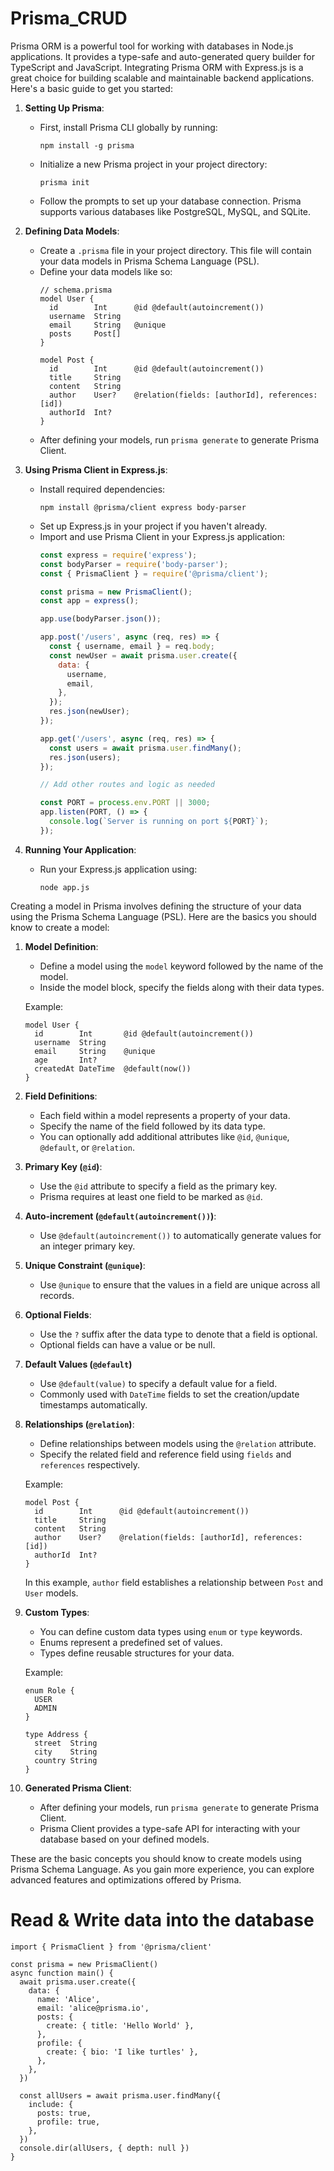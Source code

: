 # Prisma_CRUD
Prisma ORM is a powerful tool for working with databases in Node.js applications. It provides a type-safe and auto-generated query builder for TypeScript and JavaScript. Integrating Prisma ORM with Express.js is a great choice for building scalable and maintainable backend applications. Here's a basic guide to get you started:

1. **Setting Up Prisma**:
   - First, install Prisma CLI globally by running:
     ```
     npm install -g prisma
     ```
   - Initialize a new Prisma project in your project directory:
     ```
     prisma init
     ```
   - Follow the prompts to set up your database connection. Prisma supports various databases like PostgreSQL, MySQL, and SQLite.

2. **Defining Data Models**:
   - Create a `.prisma` file in your project directory. This file will contain your data models in Prisma Schema Language (PSL).
   - Define your data models like so:
     ```prisma
     // schema.prisma
     model User {
       id        Int      @id @default(autoincrement())
       username  String
       email     String   @unique
       posts     Post[]
     }

     model Post {
       id        Int      @id @default(autoincrement())
       title     String
       content   String
       author    User?    @relation(fields: [authorId], references: [id])
       authorId  Int?
     }
     ```
   - After defining your models, run `prisma generate` to generate Prisma Client.

3. **Using Prisma Client in Express.js**:
   - Install required dependencies:
     ```
     npm install @prisma/client express body-parser
     ```
   - Set up Express.js in your project if you haven't already.
   - Import and use Prisma Client in your Express.js application:
     ```javascript
     const express = require('express');
     const bodyParser = require('body-parser');
     const { PrismaClient } = require('@prisma/client');

     const prisma = new PrismaClient();
     const app = express();

     app.use(bodyParser.json());

     app.post('/users', async (req, res) => {
       const { username, email } = req.body;
       const newUser = await prisma.user.create({
         data: {
           username,
           email,
         },
       });
       res.json(newUser);
     });

     app.get('/users', async (req, res) => {
       const users = await prisma.user.findMany();
       res.json(users);
     });

     // Add other routes and logic as needed

     const PORT = process.env.PORT || 3000;
     app.listen(PORT, () => {
       console.log(`Server is running on port ${PORT}`);
     });
     ```

4. **Running Your Application**:
   - Run your Express.js application using:
     ```
     node app.js
     ```

Creating a model in Prisma involves defining the structure of your data using the Prisma Schema Language (PSL). Here are the basics you should know to create a model:

1. **Model Definition**:
   - Define a model using the `model` keyword followed by the name of the model.
   - Inside the model block, specify the fields along with their data types.

   Example:
   ```prisma
   model User {
     id        Int       @id @default(autoincrement())
     username  String
     email     String    @unique
     age       Int?
     createdAt DateTime  @default(now())
   }
   ```

2. **Field Definitions**:
   - Each field within a model represents a property of your data.
   - Specify the name of the field followed by its data type.
   - You can optionally add additional attributes like `@id`, `@unique`, `@default`, or `@relation`.

3. **Primary Key (`@id`)**:
   - Use the `@id` attribute to specify a field as the primary key.
   - Prisma requires at least one field to be marked as `@id`.

4. **Auto-increment (`@default(autoincrement())`)**:
   - Use `@default(autoincrement())` to automatically generate values for an integer primary key.

5. **Unique Constraint (`@unique`)**:
   - Use `@unique` to ensure that the values in a field are unique across all records.

6. **Optional Fields**:
   - Use the `?` suffix after the data type to denote that a field is optional.
   - Optional fields can have a value or be null.

7. **Default Values (`@default`)**
   - Use `@default(value)` to specify a default value for a field.
   - Commonly used with `DateTime` fields to set the creation/update timestamps automatically.

8. **Relationships (`@relation`)**:
   - Define relationships between models using the `@relation` attribute.
   - Specify the related field and reference field using `fields` and `references` respectively.

   Example:
   ```prisma
   model Post {
     id        Int      @id @default(autoincrement())
     title     String
     content   String
     author    User?    @relation(fields: [authorId], references: [id])
     authorId  Int?
   }
   ```

   In this example, `author` field establishes a relationship between `Post` and `User` models.

9. **Custom Types**:
   - You can define custom data types using `enum` or `type` keywords.
   - Enums represent a predefined set of values.
   - Types define reusable structures for your data.

   Example:
   ```prisma
   enum Role {
     USER
     ADMIN
   }
   ```

   ```prisma
   type Address {
     street  String
     city    String
     country String
   }
   ```

10. **Generated Prisma Client**:
    - After defining your models, run `prisma generate` to generate Prisma Client.
    - Prisma Client provides a type-safe API for interacting with your database based on your defined models.

These are the basic concepts you should know to create models using Prisma Schema Language. As you gain more experience, you can explore advanced features and optimizations offered by Prisma.


# Read & Write data into the database

```
import { PrismaClient } from '@prisma/client'

const prisma = new PrismaClient()
async function main() {
  await prisma.user.create({
    data: {
      name: 'Alice',
      email: 'alice@prisma.io',
      posts: {
        create: { title: 'Hello World' },
      },
      profile: {
        create: { bio: 'I like turtles' },
      },
    },
  })

  const allUsers = await prisma.user.findMany({
    include: {
      posts: true,
      profile: true,
    },
  })
  console.dir(allUsers, { depth: null })
}
```
